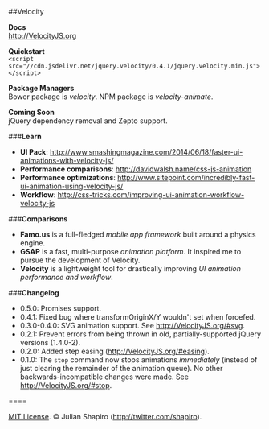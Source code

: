 ##Velocity

**Docs**  
http://VelocityJS.org

**Quickstart**  
`<script src="//cdn.jsdelivr.net/jquery.velocity/0.4.1/jquery.velocity.min.js"></script>`

**Package Managers**  
Bower package is *velocity*. NPM package is *velocity-animate*.

**Coming Soon**  
jQuery dependency removal and Zepto support.

###**Learn**

- **UI Pack**: http://www.smashingmagazine.com/2014/06/18/faster-ui-animations-with-velocity-js/
- **Performance comparisons**: http://davidwalsh.name/css-js-animation
- **Performance optimizations**: http://www.sitepoint.com/incredibly-fast-ui-animation-using-velocity-js/
- **Workflow**: http://css-tricks.com/improving-ui-animation-workflow-velocity-js

###**Comparisons**

- **Famo.us** is a full-fledged *mobile app framework* built around a physics engine.
- **GSAP** is a fast, multi-purpose *animation platform*. It inspired me to pursue the development of Velocity.
- **Velocity** is a lightweight tool for drastically improving *UI animation performance and workflow*.

###**Changelog**

- 0.5.0: Promises support.
- 0.4.1: Fixed bug where transformOriginX/Y wouldn't set when forcefed.
- 0.3.0-0.4.0: SVG animation support. See http://VelocityJS.org/#svg.
- 0.2.1: Prevent errors from being thrown in old, partially-supported jQuery versions (1.4.0-2).
- 0.2.0: Added step easing (http://VelocityJS.org/#easing).
- 0.1.0: The `stop` command now stops animations *immediately* (instead of just clearing the remainder of the animation queue). No other backwards-incompatible changes were made. See http://VelocityJS.org/#stop.

====

[MIT License](LICENSE). © Julian Shapiro (http://twitter.com/shapiro).
